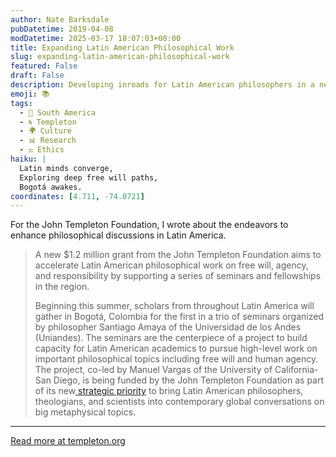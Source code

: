 ```yaml
---
author: Nate Barksdale
pubDatetime: 2019-04-08
modDatetime: 2025-03-17 18:07:03+00:00
title: Expanding Latin American Philosophical Work
slug: expanding-latin-american-philosophical-work
featured: False
draft: False
description: Developing inroads for Latin American philosophers in a new and global interdisciplinary conversation
emoji: 📚
tags:
  - 🧉 South America
  - 🌀 Templeton
  - 🌍 Culture
  - 📊 Research
  - ⚖️ Ethics
haiku: |
  Latin minds converge,  
  Exploring deep free will paths,  
  Bogotá awakes.
coordinates: [4.711, -74.0721]
---
```


For the John Templeton Foundation, I wrote about the endeavors to enhance philosophical discussions in Latin America.

> A new $1.2 million grant from the John Templeton Foundation aims to accelerate Latin American philosophical work on free will, agency, and responsibility by supporting a series of seminars and fellowships in the region.
>
> Beginning this summer, scholars from throughout Latin America will gather in Bogotá, Colombia for the first in a trio of seminars organized by philosopher Santiago Amaya of the Universidad de los Andes (Uniandes). The seminars are the centerpiece of a project to build capacity for Latin American academics to pursue high-level work on important philosophical topics including free will and human agency. The project, co-led by Manuel Vargas of the University of California-San Diego, is being funded by the John Templeton Foundation as part of its new[ strategic priority](https://www.templeton.org/project/programs-in-latin-america) to bring Latin American philosophers, theologians, and scientists into contemporary global conversations on big metaphysical topics.

---

[Read more at templeton.org](https://www.templeton.org/news/1-2m-project-to-expand-latin-american-philosophical-work)
